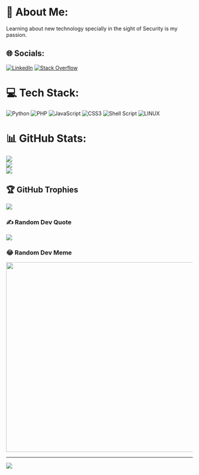 # 💫 About Me:
Learning about new technology specially in the sight of Security is my passion.


## 🌐 Socials:
[![LinkedIn](https://img.shields.io/badge/LinkedIn-%230077B5.svg?logo=linkedin&logoColor=white)](https://linkedin.com/in/https://www.linkedin.com/in/md-saiful-islam-rayhan-110580ab/) [![Stack Overflow](https://img.shields.io/badge/-Stackoverflow-FE7A16?logo=stack-overflow&logoColor=white)](https://stackoverflow.com/users/13966767) 

# 💻 Tech Stack:
![Python](https://img.shields.io/badge/python-3670A0?style=flat-square&logo=python&logoColor=ffdd54) ![PHP](https://img.shields.io/badge/php-%23777BB4.svg?style=flat-square&logo=php&logoColor=white) ![JavaScript](https://img.shields.io/badge/javascript-%23323330.svg?style=flat-square&logo=javascript&logoColor=%23F7DF1E) ![CSS3](https://img.shields.io/badge/css3-%231572B6.svg?style=flat-square&logo=css3&logoColor=white) ![Shell Script](https://img.shields.io/badge/shell_script-%23121011.svg?style=flat-square&logo=gnu-bash&logoColor=white) ![LINUX](https://img.shields.io/badge/Linux-FCC624?style=flat-square&logo=linux&logoColor=black)
# 📊 GitHub Stats:
![](https://github-readme-stats.vercel.app/api?username=saifulislamrayhan&theme=city_light&hide_border=false&include_all_commits=false&count_private=true)<br/>
![](https://github-readme-streak-stats.herokuapp.com/?user=saifulislamrayhan&theme=city_light&hide_border=false)<br/>
![](https://github-readme-stats.vercel.app/api/top-langs/?username=saifulislamrayhan&theme=city_light&hide_border=false&include_all_commits=false&count_private=true&layout=compact)

## 🏆 GitHub Trophies
![](https://github-profile-trophy.vercel.app/?username=saifulislamrayhan&theme=radical&no-frame=false&no-bg=true&margin-w=4)

### ✍️ Random Dev Quote
![](https://quotes-github-readme.vercel.app/api?type=horizontal&theme=radical)

### 😂 Random Dev Meme
<img src="https://random-memer.herokuapp.com/" width="512px"/>

---
[![](https://visitcount.itsvg.in/api?id=saifulislamrayhan&icon=0&color=0)](https://visitcount.itsvg.in)

<!-- Proudly created with GPRM ( https://gprm.itsvg.in ) -->
